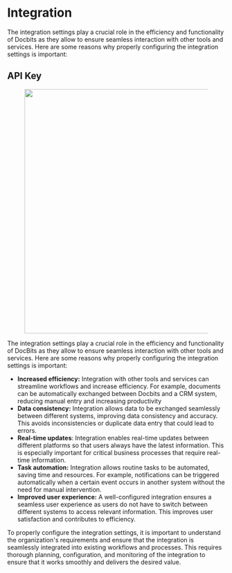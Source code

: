# Integration

The integration settings play a crucial role in the efficiency and functionality of Docbits as they allow to ensure seamless interaction with other tools and services. Here are some reasons why properly configuring the integration settings is important:

## API Key

<figure><img src="https://lh7-us.googleusercontent.com/lFBSwUxiK35KkhYh46gw35BsD10rvHK6_1_Tnf449-jd2WJleDhxPzHpUmNdbP1mst5TkLBpGj5iJyiR_Dxpbta6S9p4Rb3FWj7RIc628Kw-RgqpVvLDYggagjuFI1DdLfOJqkTWHBE0JLQRolTWvOc" alt="" width="563"><figcaption></figcaption></figure>

The integration settings play a crucial role in the efficiency and functionality of DocBits as they allow to ensure seamless interaction with other tools and services. Here are some reasons why properly configuring the integration settings is important:

* **Increased efficiency:** Integration with other tools and services can streamline workflows and increase efficiency. For example, documents can be automatically exchanged between Docbits and a CRM system, reducing manual entry and increasing productivity
* **Data consistency:** Integration allows data to be exchanged seamlessly between different systems, improving data consistency and accuracy. This avoids inconsistencies or duplicate data entry that could lead to errors.
* **Real-time updates**: Integration enables real-time updates between different platforms so that users always have the latest information. This is especially important for critical business processes that require real-time information.
* **Task automation:** Integration allows routine tasks to be automated, saving time and resources. For example, notifications can be triggered automatically when a certain event occurs in another system without the need for manual intervention.
* **Improved user experience:** A well-configured integration ensures a seamless user experience as users do not have to switch between different systems to access relevant information. This improves user satisfaction and contributes to efficiency.

To properly configure the integration settings, it is important to understand the organization's requirements and ensure that the integration is seamlessly integrated into existing workflows and processes. This requires thorough planning, configuration, and monitoring of the integration to ensure that it works smoothly and delivers the desired value.



